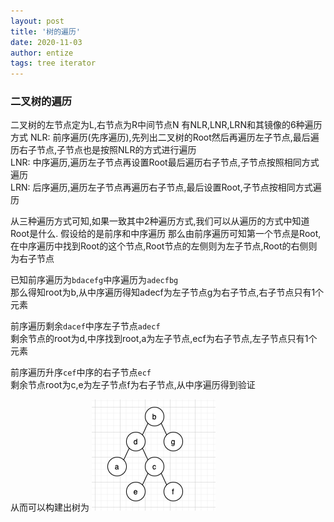 ```yaml
---
layout: post
title: '树的遍历'
date: 2020-11-03
author: entize
tags: tree iterator
---
```


### 二叉树的遍历
二叉树的左节点定为L,右节点为R中间节点N
有NLR,LNR,LRN和其镜像的6种遍历方式
NLR: 前序遍历(先序遍历),先列出二叉树的Root然后再遍历左子节点,最后遍历右子节点,子节点也是按照NLR的方式进行遍历  
LNR: 中序遍历,遍历左子节点再设置Root最后遍历右子节点,子节点按照相同方式遍历  
LRN: 后序遍历,遍历左子节点再遍历右子节点,最后设置Root,子节点按相同方式遍历  

从三种遍历方式可知,如果一致其中2种遍历方式,我们可以从遍历的方式中知道Root是什么.
假设给的是前序和中序遍历
那么由前序遍历可知第一个节点是Root,在中序遍历中找到Root的这个节点,Root节点的左侧则为左子节点,Root的右侧则为右子节点  

已知前序遍历为`bdacefg`中序遍历为`adecfbg`  
那么得知root为b,从中序遍历得知adecf为左子节点g为右子节点,右子节点只有1个元素  

前序遍历剩余`dacef`中序左子节点`adecf`  
剩余节点的root为d,中序找到root,a为左子节点,ecf为右子节点,左子节点只有1个元素  

前序遍历升序`cef`中序的右子节点`ecf`  
剩余节点root为c,e为左子节点f为右子节点,从中序遍历得到验证  

从而可以构建出树为
![](/assets/img/bin_tree.png)
